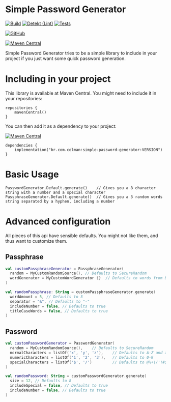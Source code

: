 # Simple Password Generator

[![Build](https://github.com/LeoColman/simple-password-generator/actions/workflows/build.yml/badge.svg)](https://github.com/LeoColman/simple-password-generator/actions/workflows/build.yml)
[![Detekt (Lint)](https://github.com/LeoColman/simple-password-generator/actions/workflows/detekt.yml/badge.svg)](https://github.com/LeoColman/simple-password-generator/actions/workflows/detekt.yml)
[![Tests](https://github.com/LeoColman/simple-password-generator/actions/workflows/tests.yml/badge.svg)](https://github.com/LeoColman/simple-password-generator/actions/workflows/tests.yml)


[![GitHub](https://img.shields.io/github/license/LeoColman/simple-password-generator)](https://github.com/LeoColman/simple-password-generator/blob/master/LICENSE) 

[![Maven Central](https://img.shields.io/maven-central/v/br.com.colman/simple-password-generator)](https://search.maven.org/search?q=g:br.com.colman)

Simple Password Generator tries to be a simple library to include in your project if you just want some quick password
generation.

# Including in your project

This library is available at Maven Central. You might need to include it in your repositories:

```
repositories {
    mavenCentral()
}
```

You can then add it as a dependency to your project:

[![Maven Central](https://img.shields.io/maven-central/v/br.com.colman/simple-password-generator)](https://search.maven.org/search?q=g:br.com.colman)

```
dependencies {
    implementation("br.com.colman:simple-password-generator:VERSION")
}
```

# Basic Usage

```
PasswordGenerator.Default.generate()    // Gives you a 8 character string with a number and a special character
PassphraseGenerator.Default.generate()  // Gives you a 3 random words string separated by a hyphen, including a number 
```

# Advanced configuration

All pieces of this api have sensible defaults. You might not like them, and thus want to customize them.

## Passphrase

```kotlin
val customPassphraseGenerator = PassphraseGenerator(
  random = MyCustomRandomSource(), // Defaults to SecureRandom
  wordGenerator = MyCustomWordGenerator {}  // Defaults to words from Big F Word List
)
```

```kotlin
val randomPassphrase: String = customPassphraseGenerator.generate(
  wordAmount = 5, // Defaults to 3
  separator = "&", // Defaults to "-"
  includeNumber = false, // Defaults to true
  titleCaseWords = false, // Defaults to true
)
```

## Password

```kotlin
val customPasswordGenerator = PasswordGenerator(
  random = MyCustomRandomSource(),    // Defaults to SecureRandom
  normalCharacters = listOf('x', 'y', 'z'),    // Defaults to A-Z and a-z
  numericCharacters = listOf('1', '2', '3'),   // Defaults to 0-9
  specialCharacters = listOf('$', '/')         // Defaults to @%+\/'!#$^?:,(){?[]~`-_.   
)

```

```kotlin
val randomPassword: String = customPasswordGenerator.generate(
  size = 12, // Defaults to 8
  includeSpecial = false, // Defaults to true
  includeNumber = false, // Defaults to true
)
```

